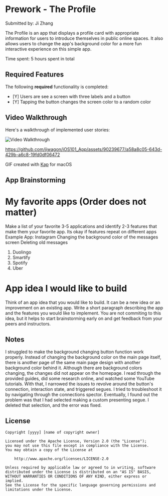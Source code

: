 # Prework - The Profile

Submitted by: Ji Zhang

The Profile is an app that displays a profile card with appropriate information for users to introduce themselves in public online spaces.
It also allows users to change the app's background color for a more fun interactive experience on this simple app. 

Time spent: 5 hours spent in total

## Required Features

The following **required** functionality is completed:

- [Y] Users are see a screen with three labels and a button
- [Y] Tapping the button changes the screen color to a random color
 
## Video Walkthrough

Here's a walkthrough of implemented user stories:

<img src='https://im5.ezgif.com/tmp/ezgif-5-7d43a8b9f9.gif' title='Video Walkthrough' width='' alt='Video Walkthrough' />

https://github.com/jiwagon/iOS101_App/assets/90239677/a58a8c05-643d-429b-a6c8-19fd0df06472



GIF created with [Kap](https://getkap.co/) for macOS


## App Brainstorming

# My favorite apps (Order does not matter)

Make a list of your favorite 3-5 applications and identify 2-3 features that make them your favorite app. Its okay if features repeat on different apps
Example App: Instagram
Changing the background color of the messages screen
Deleting old messages


1. Duolingo
2. Smartify
3. Spotify
4. Uber

# App idea I would like to build

Think of an app idea that you would like to build. It can be a new idea or an improvement on an existing app. Write a short paragraph describing the app and the features you would like to implement. You are not commiting to this idea, but it helps to start brainstorming early on and get feedback from your peers and instructors.


## Notes

I struggled to make the background changing button function work properly.
Instead of changing the background color on the main page itself, 
there is another page of the same main page design with another background color behind it.
Although there are background colors changing, the changes did not appear on the homepage. 
I read through the provided guides, did some research online, and watched some YouTube tutorials. 
With that, I narrowed the issues to revolve around the button's connection, interaction state, and triggered segues. 
I tried to troubleshoot it by navigating through the connections spector. 
Eventually, I found out the problem was that I had selected making a custom presenting segue.
I deleted that selection, and the error was fixed. 

## License

    Copyright [yyyy] [name of copyright owner]

    Licensed under the Apache License, Version 2.0 (the "License");
    you may not use this file except in compliance with the License.
    You may obtain a copy of the License at

        http://www.apache.org/licenses/LICENSE-2.0

    Unless required by applicable law or agreed to in writing, software
    distributed under the License is distributed on an "AS IS" BASIS,
    WITHOUT WARRANTIES OR CONDITIONS OF ANY KIND, either express or implied.
    See the License for the specific language governing permissions and
    limitations under the License.
